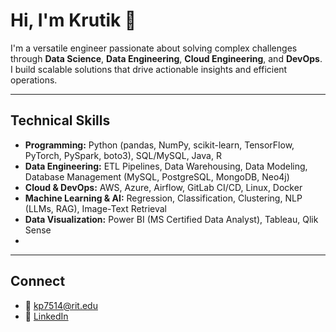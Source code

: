 # Hi, I'm Krutik 👋

I'm a versatile engineer passionate about solving complex challenges through **Data Science**, **Data Engineering**, **Cloud Engineering**, and **DevOps**. 
I build scalable solutions that drive actionable insights and efficient operations.

---

## Technical Skills

- **Programming:** Python (pandas, NumPy, scikit-learn, TensorFlow, PyTorch, PySpark, boto3), SQL/MySQL, Java, R  
- **Data Engineering:** ETL Pipelines, Data Warehousing, Data Modeling, Database Management (MySQL, PostgreSQL, MongoDB, Neo4j)  
- **Cloud & DevOps:** AWS, Azure, Airflow, GitLab CI/CD, Linux, Docker  
- **Machine Learning & AI:** Regression, Classification, Clustering, NLP (LLMs, RAG), Image-Text Retrieval  
- **Data Visualization:** Power BI (MS Certified Data Analyst), Tableau, Qlik Sense
- 
<!--
---

## Projects

- **CandyFlow ETL Pipeline:** Streamlined data ingestion and analytics.
- **EfficienGPT:** AI-powered learning platform leveraging the Pareto principle.
- **Intelligent Document Query:** Fast, local LLM-powered document retrieval.
-->
---

## Connect

- 📧 [kp7514@rit.edu](mailto:kp7514@rit.edu)
- 🔗 [LinkedIn](https://www.linkedin.com/in/panchalkrutik)


<!--
**Krutik4/Krutik4** is a ✨ _special_ ✨ repository because its `README.md` (this file) appears on your GitHub profile.

Here are some ideas to get you started:

- 🔭 I’m currently working on ...
- 🌱 I’m currently learning ...
- 👯 I’m looking to collaborate on ...
- 🤔 I’m looking for help with ...
- 💬 Ask me about ...
- 📫 How to reach me: ...
- 😄 Pronouns: ...
- ⚡ Fun fact: ...
-->
